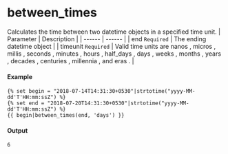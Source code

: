 # between_times
Calculates the time between two datetime objects in a specified time unit.
| Parameter | Description | 
|  ------  |  ------  | 
| end `Required` | The ending datetime object | 
| timeunit `Required` | Valid time units are nanos , micros , millis , seconds , minutes , hours , half_days , days , weeks , months , years , decades , centuries , millennia , and eras . | 


#### Example
```jinja2
{% set begin = "2018-07-14T14:31:30+0530"|strtotime("yyyy-MM-dd'T'HH:mm:ssZ") %}
{% set end = "2018-07-20T14:31:30+0530"|strtotime("yyyy-MM-dd'T'HH:mm:ssZ") %}
{{ begin|between_times(end, 'days') }}
```

#### Output
```jinja2
6
```

